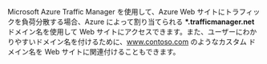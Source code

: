 ﻿Microsoft Azure Traffic Manager を使用して、Azure Web サイトにトラフィックを負荷分散する場合、Azure によって割り当てられる **\*.trafficmanager.net** ドメイン名を使用して Web サイトにアクセスできます。また、ユーザーにわかりやすいドメイン名を付けるために、www.contoso.com のようなカスタム ドメイン名を Web サイトに関連付けることもできます。
<!--HONumber=42-->
